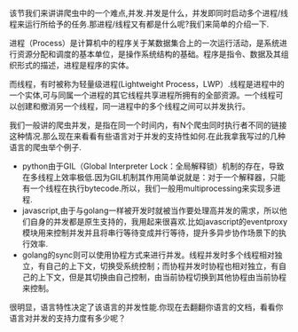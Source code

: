 该节我们来讲讲爬虫中的一个难点,并发.并发是什么，并发即同时启动多个进程/线程来运行所给予的任务.那进程/线程又有都是什么呢?我们来简单的介绍一下.

  
进程（Process）是计算机中的程序关于某数据集合上的一次运行活动，是系统进行资源分配和调度的基本单位，是操作系统结构的基础。程序是指令、数据及其组织形式的描述，进程是程序的实体。

  
而线程，有时被称为轻量级进程\(Lightweight Process，LWP）.线程是进程中的一个实体,可与同属一个进程的其它线程共享进程所拥有的全部资源。一个线程可以创建和撤消另一个线程，同一进程中的多个线程之间可以并发执行。

  
我们一般讲的爬虫并发，是指在同一个时间内，有N个爬虫同时执行者不同的链接这种情况.那么现在来看看有些语言对于并发的支持性如何.在此我拿我写过的几种语言的爬虫举个例子.

* python由于GIL（Global Interpreter Lock：全局解释锁）机制的存在，导致在多线程上效率极低.因为GIL机制其作用简单说就是：对于一个解释器，只能有一个线程在执行bytecode.所以，我们一般用multiprocessing来实现多进程.
* javascript,由于与golang一样被开发时就被当作要处理高并发的需求，所以他们自身的并发都是原生支持的，我用起来很喜欢.比如javascript的eventproxy模块用来控制并发并且将串行等待变成并行等待，提升多异步协作场景下的执行效率.
* golang的sync则可以使用协程方式来进行并发。线程并发时多个线程相对独立，有自己的上下文，切换受系统控制；而协程并发时协程也相对独立，有自己的上下文，但是其切换由自己控制，由当前协程切换到其他协程由当前协程来控制。

很明显，语言特性决定了该语言的并发性能.你现在去翻翻你语言的文档，看看你语言对并发的支持力度有多少呢？

